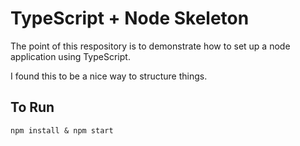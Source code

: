 # TypeScript + Node Skeleton

The point of this respository is to demonstrate how to set up a node application using TypeScript.

I found this to be a nice way to structure things. 

## To Run

```npm install & npm start```